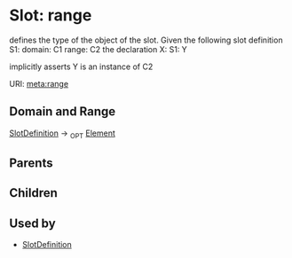 # Slot: range


defines the type of the object of the slot.  Given the following slot definition
  S1:
    domain: C1
    range:  C2
the declaration
  X:
    S1: Y

implicitly asserts Y is an instance of C2

URI: [meta:range](https://w3id.org/biolink/biolinkml/meta/range)
## Domain and Range

[SlotDefinition](SlotDefinition.md) ->  <sub>OPT</sub> [Element](Element.md)
## Parents

## Children

## Used by

 * [SlotDefinition](SlotDefinition.md)
